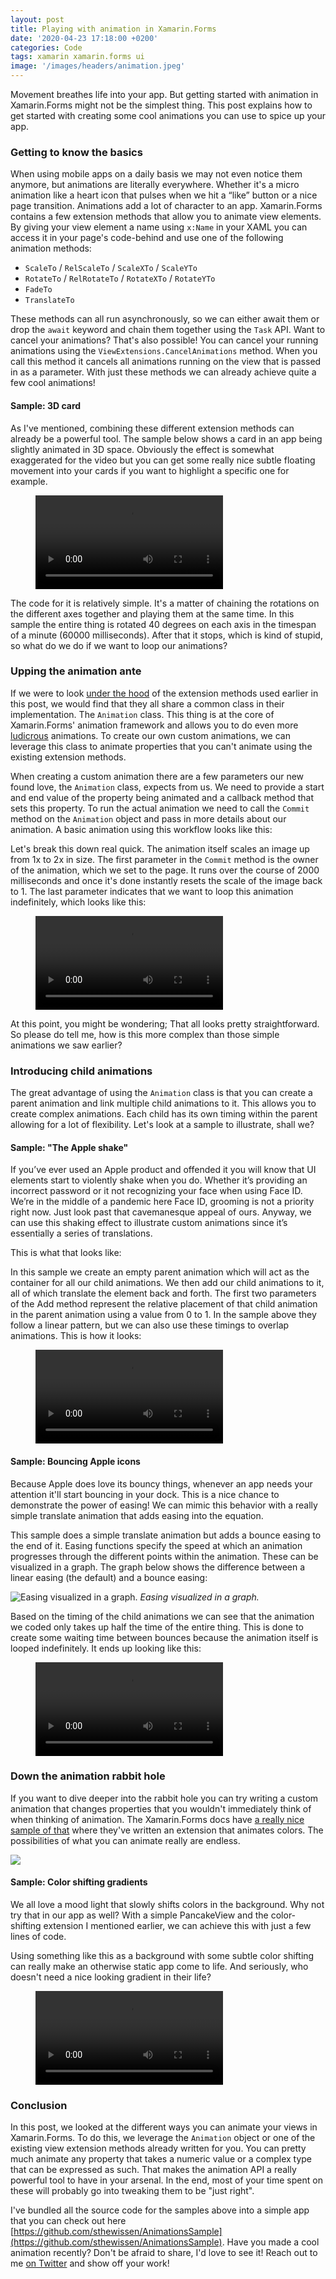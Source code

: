 ```yaml
---
layout: post
title: Playing with animation in Xamarin.Forms
date: '2020-04-23 17:18:00 +0200'
categories: Code
tags: xamarin xamarin.forms ui
image: '/images/headers/animation.jpeg'
---
```

Movement breathes life into your app. But getting started with animation in Xamarin.Forms might not be the simplest thing. This post explains how to get started with creating some cool animations you can use to spice up your app.

### Getting to know the basics
When using mobile apps on a daily basis we may not even notice them anymore, but animations are literally everywhere. Whether it's a micro animation like a heart icon that pulses when we hit a “like” button or a nice page transition. Animations add a lot of character to an app. Xamarin.Forms contains a few extension methods that allow you to animate view elements. By giving your view element a name using `x:Name` in your XAML you can access it in your page's code-behind and use one of the following animation methods:

*   `ScaleTo` / `RelScaleTo` / `ScaleXTo` / `ScaleYTo`
*   `RotateTo` / `RelRotateTo` / `RotateXTo` / `RotateYTo`
*   `FadeTo`
*   `TranslateTo`

These methods can all run asynchronously, so we can either await them or drop the `await` keyword and chain them together using the `Task` API. Want to cancel your animations? That's also possible! You can cancel your running animations using the `ViewExtensions.CancelAnimations` method. When you call this method it cancels all animations running on the view that is passed in as a parameter. With just these methods we can already achieve quite a few cool animations!

#### Sample: 3D card
As I've mentioned, combining these different extension methods can already be a powerful tool. The sample below shows a card in an app being slightly animated in 3D space. Obviously the effect is somewhat exaggerated for the video but you can get some really nice subtle floating movement into your cards if you want to highlight a specific one for example.

<figure><video autoplay controls loop src="/images/posts/card.mp4"></video></figure>

The code for it is relatively simple. It's a matter of chaining the rotations on the different axes together and playing them at the same time. In this sample the entire thing is rotated 40 degrees on each axis in the timespan of a minute (60000 milliseconds). After that it stops, which is kind of stupid, so what do we do if we want to loop our animations?
  
<script src="https://gist.github.com/sthewissen/021ca5b57b33b905e5a2a979299f5fab.js"></script>

### Upping the animation ante
If we were to look [under the hood](https://github.com/xamarin/Xamarin.Forms/blob/b5beace03bb548b74d689cf7dd567c18ad5c381d/Xamarin.Forms.Core/ViewExtensions.cs) of the extension methods used earlier in this post, we would find that they all share a common class in their implementation. The `Animation` class. This thing is at the core of Xamarin.Forms' animation framework and allows you to do even more [ludicrous](https://youtu.be/kffacxfA7G4?t=132) animations. To create our own custom animations, we can leverage this class to animate properties that you can't animate using the existing extension methods.

When creating a custom animation there are a few parameters our new found love, the `Animation` class, expects from us. We need to provide a start and end value of the property being animated and a callback method that sets this property. To run the actual animation we need to call the `Commit` method on the `Animation` object and pass in more details about our animation. A basic animation using this workflow looks like this:

<script src="https://gist.github.com/sthewissen/2554db4d83aa50d77c6d530bb14d2e3a.js"></script>

Let's break this down real quick. The animation itself scales an image up from 1x to 2x in size. The first parameter in the `Commit` method is the owner of the animation, which we set to the page. It runs over the course of 2000 milliseconds and once it's done instantly resets the scale of the image back to 1. The last parameter indicates that we want to loop this animation indefinitely, which looks like this:

<figure><video autoplay controls loop src="/images/posts/scale.mp4"></video></figure>

At this point, you might be wondering; That all looks pretty straightforward. So please do tell me, how is this more complex than those simple animations we saw earlier?

### Introducing child animations
The great advantage of using the `Animation` class is that you can create a parent animation and link multiple child animations to it. This allows you to create complex animations. Each child has its own timing within the parent allowing for a lot of flexibility. Let's look at a sample to illustrate, shall we?

#### Sample: "The Apple shake"
If you’ve ever used an Apple product and offended it you will know that UI elements start to violently shake when you do. Whether it’s providing an incorrect password or it not recognizing your face when using Face ID. We’re in the middle of a pandemic here Face ID, grooming is not a priority right now. Just look past that cavemanesque appeal of ours. Anyway, we can use this shaking effect to illustrate custom animations since it’s essentially a series of translations. 

This is what that looks like:

<script src="https://gist.github.com/sthewissen/23a06e7543ccb6cc3dec9599db8c1aad.js"></script>  

In this sample we create an empty parent animation which will act as the container for all our child animations. We then add our child animations to it, all of which translate the element back and forth. The first two parameters of the Add method represent the relative placement of that child animation in the parent animation using a value from 0 to 1. In the sample above they follow a linear pattern, but we can also use these timings to overlap animations. This is how it looks:

<figure><video autoplay controls loop src="/images/posts/shake.mp4"></video></figure>

#### Sample: Bouncing Apple icons
Because Apple does love its bouncy things, whenever an app needs your attention it'll start bouncing in your dock. This is a nice chance to demonstrate the power of easing! We can mimic this behavior with a really simple translate animation that adds easing into the equation.

<script src="https://gist.github.com/sthewissen/5098cd13ebc8a35559a5839d136020a7.js"></script>

This sample does a simple translate animation but adds a bounce easing to the end of it. Easing functions specify the speed at which an animation progresses through the different points within the animation. These can be visualized in a graph. The graph below shows the difference between a linear easing (the default) and a bounce easing:

![Easing visualized in a graph.](/images/posts/image-56-700x220.png)
*Easing visualized in a graph.*

Based on the timing of the child animations we can see that the animation we coded only takes up half the time of the entire thing. This is done to create some waiting time between bounces because the animation itself is looped indefinitely. It ends up looking like this:

<figure><video autoplay controls loop src="/images/posts/bounce.mp4"></video></figure>

### Down the animation rabbit hole
If you want to dive deeper into the rabbit hole you can try writing a custom animation that changes properties that you wouldn't immediately think of when thinking of animation. The Xamarin.Forms docs have [a really nice sample of that](https://docs.microsoft.com/en-us/xamarin/xamarin-forms/user-interface/animation/custom#create-a-custom-animation-extension-method) where they've written an extension that animates colors. The possibilities of what you can animate really are endless.

![](/images/posts/rabbithole.gif)

#### Sample: Color shifting gradients
We all love a mood light that slowly shifts colors in the background. Why not try that in our app as well? With a simple PancakeView and the color-shifting extension I mentioned earlier, we can achieve this with just a few lines of code.

<script src="https://gist.github.com/sthewissen/5165599033f0709bcdd48e10b598d337.js"></script>

Using something like this as a background with some subtle color shifting can really make an otherwise static app come to life. And seriously, who doesn't need a nice looking gradient in their life?

<figure><video autoplay controls loop src="/images/posts/gradient.mp4"></video></figure>

### Conclusion
In this post, we looked at the different ways you can animate your views in Xamarin.Forms. To do this, we leverage the `Animation` object or one of the existing view extension methods already written for you. You can pretty much animate any property that takes a numeric value or a complex type that can be expressed as such. That makes the animation API a really powerful tool to have in your arsenal. In the end, most of your time spent on these will probably go into tweaking them to be "just right".

I've bundled all the source code for the samples above into a simple app that you can check out here [https://github.com/sthewissen/AnimationsSample](https://github.com/sthewissen/AnimationsSample). Have you made a cool animation recently? Don't be afraid to share, I'd love to see it! Reach out to me [on Twitter](https://twitter.com/devnl) and show off your work!
